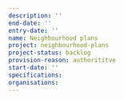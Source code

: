 ```yaml
---
description: ''
end-date: ''
entry-date: ''
name: Neighbourhood plans
project: neighbourhood-plans
project-status: backlog
provision-reason: authorititve
start-date: ''
specifications:
organisations:
---
```

